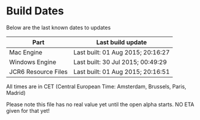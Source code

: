 # Build Dates

Below are the last known dates to updates

Part | Last build update
-----|-----
Mac Engine | Last built: 01 Aug 2015; 20:16:27
Windows Engine | Last built: 30 Jul 2015; 00:49:29
JCR6 Resource Files | Last built: 01 Aug 2015; 20:16:51
All times are in CET (Central European Time: Amsterdam, Brussels, Paris, Madrid)


Please note this file has no real value yet until the open alpha starts. NO ETA given for that yet!
